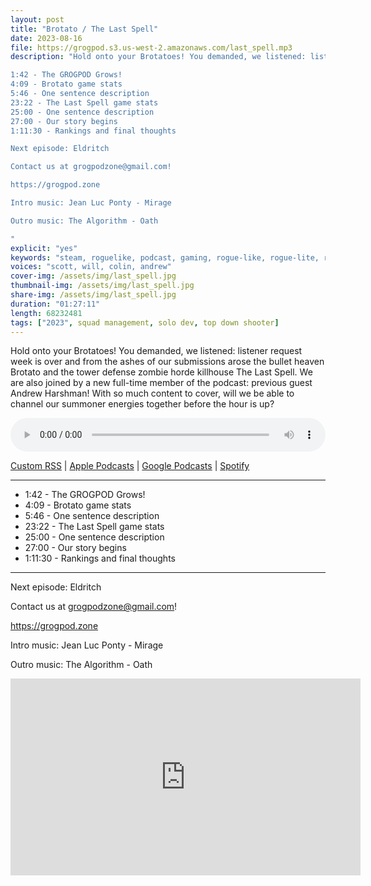 ```yaml
---
layout: post
title: "Brotato / The Last Spell"
date: 2023-08-16
file: https://grogpod.s3.us-west-2.amazonaws.com/last_spell.mp3
description: "Hold onto your Brotatoes! You demanded, we listened: listener request week is over and from the ashes of our submissions arose the bullet heaven Brotato and the tower defense zombie horde killhouse The Last Spell. We are also joined by a new full-time member of the podcast: previous guest Andrew Harshman! With so much content to cover, will we be able to channel our summoner energies together before the hour is up?

1:42 - The GROGPOD Grows!
4:09 - Brotato game stats 
5:46 - One sentence description 
23:22 - The Last Spell game stats
25:00 - One sentence description
27:00 - Our story begins
1:11:30 - Rankings and final thoughts

Next episode: Eldritch

Contact us at grogpodzone@gmail.com!

https://grogpod.zone

Intro music: Jean Luc Ponty - Mirage

Outro music: The Algorithm - Oath

"
explicit: "yes" 
keywords: "steam, roguelike, podcast, gaming, rogue-like, rogue-lite, roguelite"
voices: "scott, will, colin, andrew"
cover-img: /assets/img/last_spell.jpg
thumbnail-img: /assets/img/last_spell.jpg
share-img: /assets/img/last_spell.jpg
duration: "01:27:11"
length: 68232481
tags: ["2023", squad management, solo dev, top down shooter]
---
```


Hold onto your Brotatoes! You demanded, we listened: listener request week is over and from the ashes of our submissions arose the bullet heaven Brotato and the tower defense zombie horde killhouse The Last Spell. We are also joined by a new full-time member of the podcast: previous guest Andrew Harshman! With so much content to cover, will we be able to channel our summoner energies together before the hour is up?

<div class="container">
  <audio controls style="width: 100%;">
    <source src="https://grogpod.s3.us-west-2.amazonaws.com/last_spell.mp3" type="audio/mpeg">
  </audio>
</div>

[Custom RSS](https://grogpod.zone/feed.xml) | [Apple Podcasts](https://podcasts.apple.com/us/podcast/grogpod/id1650474911) | [Google Podcasts](https://podcasts.google.com/feed/aHR0cHM6Ly9ncm9ncG9kLnpvbmUvZmVlZC54bWw) | [Spotify](https://open.spotify.com/show/655SEhPUWIC77oO3hILe0b)


---

* 1:42 - The GROGPOD Grows!
* 4:09 - Brotato game stats 
* 5:46 - One sentence description 
* 23:22 - The Last Spell game stats
* 25:00 - One sentence description
* 27:00 - Our story begins
* 1:11:30 - Rankings and final thoughts

---

Next episode: Eldritch

Contact us at grogpodzone@gmail.com!

https://grogpod.zone

Intro music: Jean Luc Ponty - Mirage

Outro music: The Algorithm - Oath


<div class="embed-responsive embed-responsive-16by9">
<iframe width="560" height="315" src="https://www.youtube.com/embed/1DmyRP0D1WM" title="YouTube video player" frameborder="0" allow="accelerometer; autoplay; clipboard-write; encrypted-media; gyroscope; picture-in-picture" allowfullscreen></iframe>
</div>

